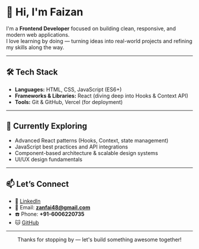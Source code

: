 # 👋 Hi, I'm Faizan

I'm a **Frontend Developer** focused on building clean, responsive, and modern web applications.  
I love learning by doing — turning ideas into real-world projects and refining my skills along the way.

---

## 🛠️ Tech Stack

- **Languages:** HTML, CSS, JavaScript (ES6+)
- **Frameworks & Libraries:** React (diving deep into Hooks & Context API)
- **Tools:** Git & GitHub, Vercel (for deployment)

---

## 🌱 Currently Exploring

- Advanced React patterns (Hooks, Context, state management)
- JavaScript best practices and API integrations
- Component-based architecture & scalable design systems
- UI/UX design fundamentals

---

## 📫 Let’s Connect

- 💼 [LinkedIn](https://linkedin.com/in/faizan-farooq-75339b2a5)
- 📧 Email: **zanfai48@gmail.com**
- ☎️ Phone: **+91-6006220735**
- 🐱 [GitHub](https://github.com/Faizanfar)

---

<p align="center">Thanks for stopping by — let's build something awesome together!</p>


